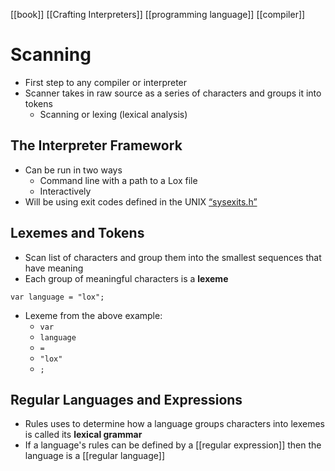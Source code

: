[[book]] [[Crafting Interpreters]] [[programming language]] [[compiler]]

# Scanning
- First step to any compiler or interpreter
- Scanner takes in raw source as a series of characters and groups it into tokens
	- Scanning or lexing (lexical analysis)

## The Interpreter Framework
- Can be run in two ways
	- Command line with a path to a Lox file
	- Interactively
- Will be using exit codes defined in the UNIX [“sysexits.h”](https://www.freebsd.org/cgi/man.cgi?query=sysexits&apropos=0&sektion=0&manpath=FreeBSD+4.3-RELEASE&format=html)

## Lexemes and Tokens
- Scan list of characters and group them into the smallest  sequences that have meaning
- Each group of meaningful characters is a **lexeme**

```
var language = "lox";
```

- Lexeme from the above example:
	- `var`
	- `language`
	- `=`
	- `"lox"`
	- `;`

## Regular Languages and Expressions
- Rules uses to determine how a language groups characters into lexemes is called its **lexical grammar**
- If a language's rules can be defined by a [[regular expression]] then the language is a [[regular language]]